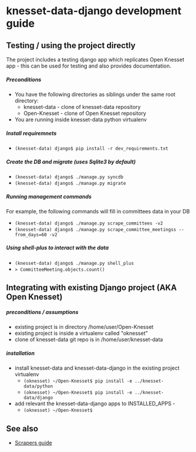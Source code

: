 # knesset-data-django development guide

## Testing / using the project directly

The project includes a testing django app which replicates Open Knesset app -
this can be used for testing and also provides documentation.

##### Preconditions

* You have the following directories as siblings under the same root directory:
  * knesset-data - clone of knesset-data repository
  * Open-Knesset - clone of Open Knesset repository
* You are running inside knesset-data python virtualenv

##### Install requiremnets

* `(knesset-data) django$ pip install -r dev_requirements.txt`

##### Create the DB and migrate (uses Sqlite3 by default)

* `(knesset-data) django$ ./manage.py syncdb`
* `(knesset-data) django$ ./manage.py migrate`

##### Running management commands

For example, the following commands will fill in committees data in your DB

* `(knesset-data) django$ ./manage.py scrape_committees -v2`
* `(knesset-data) django$ ./manage.py scrape_committee_meetingss --from_days=60 -v2`

##### Using shell-plus to interact with the data

* `(knesset-data) django$ ./manage.py shell_plus`
* `> CommitteeMeeting.objects.count()`

## Integrating with existing Django project (AKA Open Knesset)

##### preconditions / assumptions

* existing project is in directory /home/user/Open-Knesset
* existing project is inside a virtualenv called "oknesset"
* clone of knesset-data git repo is in /home/user/knesset-data

##### installation

* install knesset-data and knesset-data-django in the existing project virtualenv
  * `(oknesset) ~/Open-Knesset$ pip install -e ../knesset-data/python`
  * `(oknesset) ~/Open-Knesset$ pip install -e ../knesset-data/django`
* add relevant the knesset-data-django apps to INSTALLED_APPS -
  * `(oknesset) ~/Open-Knesset$ `

## See also

* [Scrapers guide](/django/SCRAPERS.md)
